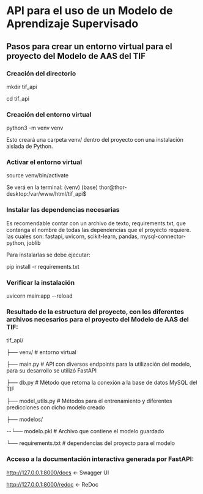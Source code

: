 
# API para el uso de un Modelo de Aprendizaje Supervisado

## Pasos para crear un entorno virtual para el proyecto del Modelo de AAS del TIF
### Creación del directorio
mkdir tif_api

cd tif_api

### Creación del entorno virtual
python3 -m venv venv

Esto creará una carpeta venv/ dentro del proyecto con una instalación aislada de Python.

### Activar el entorno virtual
source venv/bin/activate

Se verá en la terminal: (venv) (base) thor@thor-desktop:/var/www/html/tif_api$

### Instalar las dependencias necesarias
Es recomendable contar con un archivo de texto, requirements.txt, que contenga el nombre de todas las dependencias que el proyecto requiere. las cuales son: fastapi, uvicorn, scikit-learn, pandas, mysql-connector-python, joblib

Para instalarlas se debe ejecutar:

pip install -r requirements.txt

### Verificar la instalación
uvicorn main:app --reload

### Resultado de la estructura del proyecto, con los diferentes archivos necesarios para el proyecto del Modelo de AAS del TIF:
tif_api/

├── venv/                  # entorno virtual

├── main.py                # API con diversos endpoints para la utilización del modelo, para su desarrollo se utilizó FastAPI

├── db.py                  # Método que retorna la conexión a la base de datos MySQL del TIF

├── model_utils.py         # Métodos para el entrenamiento y diferentes predicciones con dicho modelo creado

├── modelos/

--└── modelo.pkl           # Archivo que contiene el modelo guardado

└── requirements.txt       # dependencias del proyecto para el modelo

### Acceso a la documentación interactiva generada por FastAPI:
http://127.0.0.1:8000/docs     ← Swagger UI

http://127.0.0.1:8000/redoc    ← ReDoc
